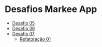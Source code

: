 # Desafios Markee App

- [Desafio 05](https://github.com/sou-gabriel/markee-app/pull/1)
- [Desafio 06](https://github.com/sou-gabriel/markee-app/pull/2)
- [Desafio 07](https://github.com/sou-gabriel/markee-app/pull/3)
  - [Refatoração 01](https://github.com/sou-gabriel/markee-app/pull/4) 
